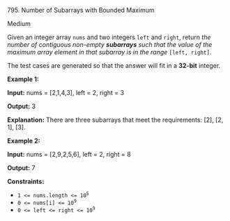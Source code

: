 795\. Number of Subarrays with Bounded Maximum

Medium

Given an integer array `nums` and two integers `left` and `right`, return _the number of contiguous non-empty **subarrays** such that the value of the maximum array element in that subarray is in the range_ `[left, right]`.

The test cases are generated so that the answer will fit in a **32-bit** integer.

**Example 1:**

**Input:** nums = [2,1,4,3], left = 2, right = 3

**Output:** 3

**Explanation:** There are three subarrays that meet the requirements: [2], [2, 1], [3]. 

**Example 2:**

**Input:** nums = [2,9,2,5,6], left = 2, right = 8

**Output:** 7 

**Constraints:**

*   <code>1 <= nums.length <= 10<sup>5</sup></code>
*   <code>0 <= nums[i] <= 10<sup>9</sup></code>
*   <code>0 <= left <= right <= 10<sup>9</sup></code>